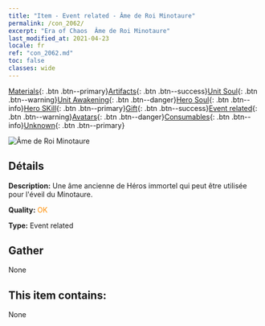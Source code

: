 ```yaml
---
title: "Item - Event related - Âme de Roi Minotaure"
permalink: /con_2062/
excerpt: "Era of Chaos  Âme de Roi Minotaure"
last_modified_at: 2021-04-23
locale: fr
ref: "con_2062.md"
toc: false
classes: wide
---
```

 [Materials](/ItemsFR/){: .btn .btn--primary}[Artifacts](/ItemsFR/Artifacts/){: .btn .btn--success}[Unit Soul](/ItemsFR/UnitSoul/){: .btn .btn--warning}[Unit Awakening](/ItemsFR/UnitAwakening/){: .btn .btn--danger}[Hero Soul](/ItemsFR/HeroSoul/){: .btn .btn--info}[Hero SKill](/ItemsFR/HeroSkill/){: .btn .btn--primary}[Gift](/ItemsFR/Gift/){: .btn .btn--success}[Event related](/ItemsFR/Events/){: .btn .btn--warning}[Avatars](/ItemsFR/Avatars/){: .btn .btn--danger}[Consumables](/ItemsFR/Consumables/){: .btn .btn--info}[Unknown](/ItemsFR/Unknown/){: .btn .btn--primary}

 ![Âme de Roi Minotaure](/images/t/juexing_705.jpg)

## Détails
 **Description:** Une âme ancienne de Héros immortel qui peut être utilisée pour l'éveil du Minotaure.

 **Quality:** <span style="color: #FF8C00">OK</span>

 **Type:** Event related

## Gather

  None

## This item contains:

  None


